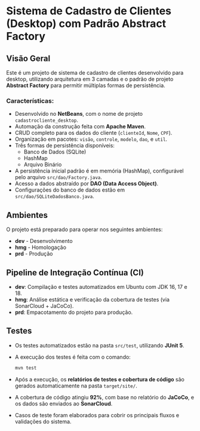 

# Sistema de Cadastro de Clientes (Desktop) com Padrão Abstract Factory

## Visão Geral

Este é um projeto de sistema de cadastro de clientes desenvolvido para desktop, utilizando arquitetura em 3 camadas e o padrão de projeto **Abstract Factory** para permitir múltiplas formas de persistência.

### Características:

- Desenvolvido no **NetBeans**, com o nome de projeto `cadastrocliente_desktop`.
- Automação da construção feita com **Apache Maven**.
- CRUD completo para os dados do cliente (`clienteId`, `Nome`, `CPF`).
- Organização em pacotes: `visão`, `controle`, `modelo`, `dao`, e `util`.
- Três formas de persistência disponíveis:
  - Banco de Dados (SQLite)
  - HashMap
  - Arquivo Binário
- A persistência inicial padrão é em memória (HashMap), configurável pelo arquivo `src/dao/Factory.java`.
- Acesso a dados abstraído por **DAO (Data Access Object)**.
- Configurações do banco de dados estão em `src/dao/SQLiteDadosBanco.java`.

## Ambientes

O projeto está preparado para operar nos seguintes ambientes:

- **dev** - Desenvolvimento  
- **hmg** - Homologação  
- **prd** - Produção  

## Pipeline de Integração Contínua (CI)

- **dev**: Compilação e testes automatizados em Ubuntu com JDK 16, 17 e 18.  
- **hmg**: Análise estática e verificação da cobertura de testes (via SonarCloud + JaCoCo).  
- **prd**: Empacotamento do projeto para produção.

## Testes

- Os testes automatizados estão na pasta `src/test`, utilizando **JUnit 5**.
- A execução dos testes é feita com o comando:

  ```bash
  mvn test
  ```

- Após a execução, os **relatórios de testes e cobertura de código** são gerados automaticamente na pasta `target/site/`.
- A cobertura de código atingiu **92%**, com base no relatório do **JaCoCo**, e os dados são enviados ao **SonarCloud**.
- Casos de teste foram elaborados para cobrir os principais fluxos e validações do sistema.
